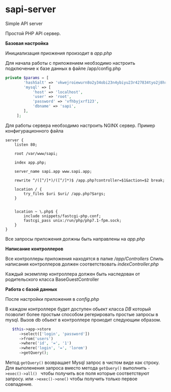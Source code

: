 # sapi-server
Simple API server

Простой PHP API сервер.

**Базовая настройка**

Инициализация приожения произодит в _app.php_

Для начала работы с приложением необзодимо настроить подключение
к базе данных в файле /app/config.php

```php
private $params = [
        'hashSalt' => 'vkwejroiewurn8o2y34obi23n4ybiyu23r427834tyo2j8hrtb2o3784ho2873p4234',
        'mysql' => [
            'host' => 'localhost',
            'user' => 'root',
            'password' => 'vfhbyjxrf123',
            'dbname' => 'sapi',
        ],
     ];
```

Для работы сервера необзодимо настроить NGINX сервер.
Пример конфигурационного файла

```
server {
    listen 80;

    root /var/www/sapi;

    index app.php;

    server_name sapi.app www.sapi.app;
    
    rewrite ^/([^/]*)/([^/]*)$ /app.php?controller=$1&action=$2 break;    

    location / {
        try_files $uri $uri/ /app.php?$args;
    }


    location ~ \.php$ {
        include snippets/fastcgi-php.conf;
        fastcgi_pass unix:/run/php/php7.1-fpm.sock;
    }
}
```

Все запросы приложения должны быть направлены на _app.php_

**Написание контроллеров**

Все контроллеры приложения находятся в папке _/app/Controllers_
Спиль написания контроллеров должен соответствовать _indexController.php_

Каждый экземпляр контроллера должен быть наследован от родительского класса BaseGuestController

**Работа с базой данных**

После настройки приложения в _config.php_

В каждом контроллере будет доступен обьект класса _DB_ который позволит более простым
способом регерировать простые запросы в mysql. 
Вызов db обьект в контроллере проиодит следующим образом.
```php
   $this->app->store
      ->select(['login', 'password'])
      ->from('users')
      ->where('id', '=', '1')
      ->where('login', '=', 'lorem')
      ->getQuery();
```
Метод `getQuery()` возвращает Mysql запрос в чистом виде как строку. Для выполенения
запроса вместо метода `getQuery()` выполнить `->exec()->all() ` чтобы получить все поля которые соответствуют запросу.
или `->exec()->one()` чтобы получить только первое совпадение. 

